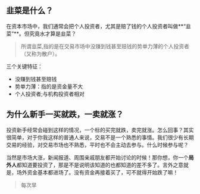 ##  韭菜是什么？  

在资本市场中，我们通常会把个人投资者，尤其是赔了钱的个人投资者叫做**“韭菜”**。但究竟水才算是韭菜？  

>所谓韭菜,指的是在交易市场中没赚到钱甚至赔钱的势单力薄的个人投资者（又称为散户）。  

三个关键特征：  
* 没赚到钱甚至赔钱  
* 势单力薄：指的是资金量不大  
* 个人投资者;与机构投资者相对  

##  为什么新手一买就跌，一卖就涨？  

投资新手经常会碰到这样的情况，一个标的买完就跌，卖完就涨。怎么回事？其实很简单，对于你我这样的普通人来说，交易不是一个熟悉的事情。我们很少有长期交易的经验，对交易市场也不熟悉，平时也不会主动去参与。什么时候参与呢？  

当然是市场大涨，新闻报道、周围亲戚朋友都开始讨论的时候！那你想，你一个**局外人**都知道要投资了，那是不是说明该知道的也都知道的差不多了。言外之意就是，场外资金基本都进场了。没有资金再接着买了，可不就得开始跌了嘛！  

>  每次旱
